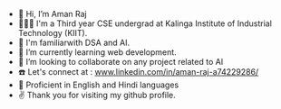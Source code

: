 - 👋 Hi, I’m Aman Raj
- 👨🏻‍🎓 I'm a Third year CSE undergrad at Kalinga Institute of Industrial Technology (KIIT).
- 👀 I'm familiarwith DSA and AI.
- 🌱 I’m currently learning web development.
- 💞️ I’m looking to collaborate on any project related to AI
- ☎️ Let's connect at : www.linkedin.com/in/aman-raj-a74229286/
- 🦉 Proficient in English and Hindi languages
- ✌️ Thank you for visiting my github profile.

<!---
Aman-raj25/Aman-raj25 is a ✨ special ✨ repository because its `README.md` (this file) appears on your GitHub profile.
You can click the Preview link to take a look at your changes.
--->
